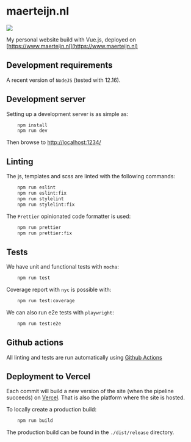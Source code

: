 # maerteijn.nl
![](https://github.com/maerteijn/maerteijn.nl/workflows/maerteijn.nl%20ci/badge.svg)

My personal website build with Vue.js, deployed on [https://www.maerteijn.nl](https://www.maerteijn.nl)

## Development requirements

A recent version of `NodeJS` (tested with 12.16).

## Development server

Setting up a development server is as simple as:
```bash
    npm install
    npm run dev
```

Then browse to [http://localhost:1234/](http://localhost:1234/)

## Linting

The js, templates and scss are linted with the following commands:
```bash
    npm run eslint
    npm run eslint:fix
    npm run stylelint
    npm run stylelint:fix
```

The `Prettier` opinionated code formatter is used:
```bash
    npm run prettier
    npm run prettier:fix
```

## Tests
We have unit and functional tests with `mocha`:
```bash
    npm run test
```
Coverage report with `nyc` is possible with:
```bash
    npm run test:coverage
```

We can also run e2e tests with `playwright`:
```bash
    npm run test:e2e
```

## Github actions

All linting and tests are run automatically using [Github Actions](https://github.com/maerteijn/maerteijn.nl/actions)


## Deployment to Vercel

Each commit will build a new version of the site (when the pipeline succeeds) on [Vercel](https://vercel.com/). That is also the platform where the site is hosted.

To locally create a production build:
```bash
    npm run build
```

The production build can be found in the `./dist/release` directory.

